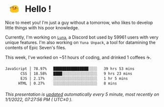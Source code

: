 <h1>   <img src="./spoink.gif" style="vertical-align:middle;" width="30px">   Hello ! </h1>

Nice to meet you! I'm just a guy without a tomorrow, who likes to develop little things with his poor knowledge.

Currently, I'm working on <a href='https://github.com/Asgarrrr/Luna'>`Luna`</a>, a Discord bot used by 59961 users with very unique features. I'm also working on `Yuna Unpack`, a tool for datamining the contents of Epic Seven's files.

This week, I've worked on ~51 hours of coding, and drinked 1 coffees ☕.

```
JavaScript │ 78.97%   ████████████████░░░░   39 hrs 53 mins
       CSS │ 18.58%   ████░░░░░░░░░░░░░░░░   9 hrs 23 mins
       EJS │ 2.17%    ░░░░░░░░░░░░░░░░░░░░   1 hr 5 mins
      HTML │ 0.27%    ░░░░░░░░░░░░░░░░░░░░   8 mins
```

###### This presentation is [updated](https://github.com/Asgarrrr) automatically every 5 minute, most recently on 1/1/2022, 07:27:56 PM ( UTC±0 ).